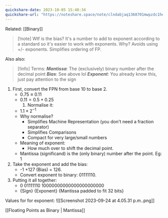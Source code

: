 ```yaml
---
quickshare-date: 2023-10-05 15:40:34
quickshare-url: "https://noteshare.space/note/clndabjaq1368701mwpzdc1hed#S8DiyOq7Xbc7fqPm0nRp/Q//sY6Lwz6QaLRaJmMfTT4"
---
```


Related: [[Binary]]
> [!note] Wtf is the bias?
> It's a number to add to exponent according to a standard so it's easier to work with exponents. Why? Avoids using +/- exponents. Simplifies ordering of FP.


Also also:
> [!info] Terms:
> ***Mantissa***: The (exclusively) binary number after the decimal point
> ***Bias***: See above lol
> ***Exponent***: You already know this, just pay attention to the sign

1. First, convert the FPN from base 10 to base 2. 
	- $0.75 \equiv 0.11$
	- $0.11 = 0.5+0.25$
		1. Normalise it:
	- $1.1\times 2^{-1}$
	- Why normalise?
		- Simplifies Machine Representation (you don't need a fraction separator)
		- Simplifies Comparisons
		- Compact for very large/small numbers
	- Meaning of exponent:
		- How much over to shift the decimal point. 
	- Mantissa (significand) is the (only binary) number after the point. Eg: 1 
3. Take the exponent and add the bias:
	- -1 +127 (Bias) = 126. 
	- Convert exponent to binary: 01111110.
4. Putting it all together:
	- 0 01111110 10000000000000000000000
	- {Sign} {Exponent} {Mantissa padded to fit 32 bits}

Values for for exponent:
![[Screenshot 2023-09-24 at 4.05.31 p.m..png]]

[[Floating Points as Binary | Mantissa]] 